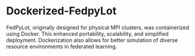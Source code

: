 # Dockerized-FedpyLot
FedPyLot, originally designed for physical MPI clusters, was containerized using Docker. This enhanced portability, scalability, and simplified deployment. Dockerization also allows for better simulation of diverse resource environments in federated learning.
